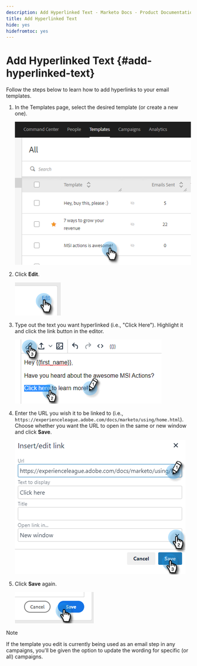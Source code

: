 ```yaml
---
description: Add Hyperlinked Text - Marketo Docs - Product Documentation
title: Add Hyperlinked Text
hide: yes
hidefromtoc: yes
---
```

# Add Hyperlinked Text {#add-hyperlinked-text}

Follow the steps below to learn how to add hyperlinks to your email templates.

1. In the Templates page, select the desired template (or create a new one).

   ![](assets/add-hyperlinked-text-1.png)

1. Click **Edit**.

   ![](assets/add-hyperlinked-text-2.png)

1. Type out the text you want hyperlinked (i.e., "Click Here"). Highlight it and click the link button in the editor.

   ![](assets/add-hyperlinked-text-3.png)

1. Enter the URL you wish it to be linked to (i.e., `https://experienceleague.adobe.com/docs/marketo/using/home.html`). Choose whether you want the URL to open in the same or new window and click **Save**.

   ![](assets/add-hyperlinked-text-4.png)

1. Click **Save** again.

   ![](assets/add-hyperlinked-text-5.png)

>[!NOTE]
>
>If the template you edit is currently being used as an email step in any campaigns, you'll be given the option to update the wording for specific (or all) campaigns.

